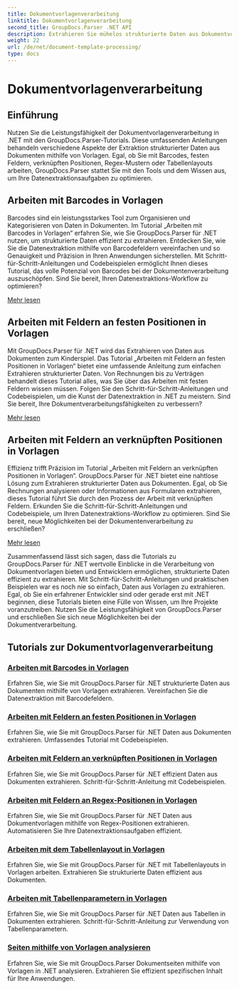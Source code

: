 ```yaml
---
title: Dokumentvorlagenverarbeitung
linktitle: Dokumentvorlagenverarbeitung
second_title: GroupDocs.Parser .NET API
description: Extrahieren Sie mühelos strukturierte Daten aus Dokumentvorlagen mit GroupDocs.Parser für .NET. Lernen Sie, mit Barcodes, Feldern, regulären Ausdrücken und Tabellenlayouts zu arbeiten.
weight: 22
url: /de/net/document-template-processing/
type: docs
---
```

# Dokumentvorlagenverarbeitung


## Einführung

Nutzen Sie die Leistungsfähigkeit der Dokumentvorlagenverarbeitung in .NET mit den GroupDocs.Parser-Tutorials. Diese umfassenden Anleitungen behandeln verschiedene Aspekte der Extraktion strukturierter Daten aus Dokumenten mithilfe von Vorlagen. Egal, ob Sie mit Barcodes, festen Feldern, verknüpften Positionen, Regex-Mustern oder Tabellenlayouts arbeiten, GroupDocs.Parser stattet Sie mit den Tools und dem Wissen aus, um Ihre Datenextraktionsaufgaben zu optimieren.

## Arbeiten mit Barcodes in Vorlagen

Barcodes sind ein leistungsstarkes Tool zum Organisieren und Kategorisieren von Daten in Dokumenten. Im Tutorial „Arbeiten mit Barcodes in Vorlagen“ erfahren Sie, wie Sie GroupDocs.Parser für .NET nutzen, um strukturierte Daten effizient zu extrahieren. Entdecken Sie, wie Sie die Datenextraktion mithilfe von Barcodefeldern vereinfachen und so Genauigkeit und Präzision in Ihren Anwendungen sicherstellen. Mit Schritt-für-Schritt-Anleitungen und Codebeispielen ermöglicht Ihnen dieses Tutorial, das volle Potenzial von Barcodes bei der Dokumentenverarbeitung auszuschöpfen. Sind Sie bereit, Ihren Datenextraktions-Workflow zu optimieren?

[Mehr lesen](./working-with-barcodes-in-templates/)

## Arbeiten mit Feldern an festen Positionen in Vorlagen

Mit GroupDocs.Parser für .NET wird das Extrahieren von Daten aus Dokumenten zum Kinderspiel. Das Tutorial „Arbeiten mit Feldern an festen Positionen in Vorlagen“ bietet eine umfassende Anleitung zum einfachen Extrahieren strukturierter Daten. Von Rechnungen bis zu Verträgen behandelt dieses Tutorial alles, was Sie über das Arbeiten mit festen Feldern wissen müssen. Folgen Sie den Schritt-für-Schritt-Anleitungen und Codebeispielen, um die Kunst der Datenextraktion in .NET zu meistern. Sind Sie bereit, Ihre Dokumentverarbeitungsfähigkeiten zu verbessern?

[Mehr lesen](./working-with-fields-at-fixed-positions-in-templates/)

## Arbeiten mit Feldern an verknüpften Positionen in Vorlagen

Effizienz trifft Präzision im Tutorial „Arbeiten mit Feldern an verknüpften Positionen in Vorlagen“. GroupDocs.Parser für .NET bietet eine nahtlose Lösung zum Extrahieren strukturierter Daten aus Dokumenten. Egal, ob Sie Rechnungen analysieren oder Informationen aus Formularen extrahieren, dieses Tutorial führt Sie durch den Prozess der Arbeit mit verknüpften Feldern. Erkunden Sie die Schritt-für-Schritt-Anleitungen und Codebeispiele, um Ihren Datenextraktions-Workflow zu optimieren. Sind Sie bereit, neue Möglichkeiten bei der Dokumentenverarbeitung zu erschließen?

[Mehr lesen](./working-with-fields-at-linked-positions-in-templates/)

Zusammenfassend lässt sich sagen, dass die Tutorials zu GroupDocs.Parser für .NET wertvolle Einblicke in die Verarbeitung von Dokumentvorlagen bieten und Entwicklern ermöglichen, strukturierte Daten effizient zu extrahieren. Mit Schritt-für-Schritt-Anleitungen und praktischen Beispielen war es noch nie so einfach, Daten aus Vorlagen zu extrahieren. Egal, ob Sie ein erfahrener Entwickler sind oder gerade erst mit .NET beginnen, diese Tutorials bieten eine Fülle von Wissen, um Ihre Projekte voranzutreiben. Nutzen Sie die Leistungsfähigkeit von GroupDocs.Parser und erschließen Sie sich neue Möglichkeiten bei der Dokumentverarbeitung.

## Tutorials zur Dokumentvorlagenverarbeitung
### [Arbeiten mit Barcodes in Vorlagen](./working-with-barcodes-in-templates/)
Erfahren Sie, wie Sie mit GroupDocs.Parser für .NET strukturierte Daten aus Dokumenten mithilfe von Vorlagen extrahieren. Vereinfachen Sie die Datenextraktion mit Barcodefeldern.
### [Arbeiten mit Feldern an festen Positionen in Vorlagen](./working-with-fields-at-fixed-positions-in-templates/)
Erfahren Sie, wie Sie mit GroupDocs.Parser für .NET Daten aus Dokumenten extrahieren. Umfassendes Tutorial mit Codebeispielen.
### [Arbeiten mit Feldern an verknüpften Positionen in Vorlagen](./working-with-fields-at-linked-positions-in-templates/)
Erfahren Sie, wie Sie mit GroupDocs.Parser für .NET effizient Daten aus Dokumenten extrahieren. Schritt-für-Schritt-Anleitung mit Codebeispielen.
### [Arbeiten mit Feldern an Regex-Positionen in Vorlagen](./working-with-fields-at-regex-positions-in-templates/)
Erfahren Sie, wie Sie mit GroupDocs.Parser für .NET Daten aus Dokumentvorlagen mithilfe von Regex-Positionen extrahieren. Automatisieren Sie Ihre Datenextraktionsaufgaben effizient.
### [Arbeiten mit dem Tabellenlayout in Vorlagen](./working-with-table-layout-in-templates/)
Erfahren Sie, wie Sie mit GroupDocs.Parser für .NET mit Tabellenlayouts in Vorlagen arbeiten. Extrahieren Sie strukturierte Daten effizient aus Dokumenten.
### [Arbeiten mit Tabellenparametern in Vorlagen](./working-with-table-parameters-in-templates/)
Erfahren Sie, wie Sie mit GroupDocs.Parser für .NET Daten aus Tabellen in Dokumenten extrahieren. Schritt-für-Schritt-Anleitung zur Verwendung von Tabellenparametern.
### [Seiten mithilfe von Vorlagen analysieren](./parse-pages-using-templates/)
Erfahren Sie, wie Sie mit GroupDocs.Parser Dokumentseiten mithilfe von Vorlagen in .NET analysieren. Extrahieren Sie effizient spezifischen Inhalt für Ihre Anwendungen.
